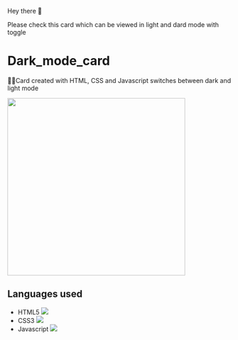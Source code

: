 Hey there 👋

<p>Please check this card which can be viewed in light and dard mode with toggle

# Dark_mode_card

:stars::stars:Card created with HTML, CSS and Javascript switches between dark and light mode

<img src="https://media.giphy.com/media/5gZPW60ASHgrlgsrAk/giphy.gif" width="400" >

## Languages used 

- HTML5 ![](https://img.shields.io/badge/Style-HTML-informational?style=flat&logo=html5&logoColor=white&color=4AB197)
- CSS3 ![](https://img.shields.io/badge/Style-CSS-informational?style=flat&logo=css3&logoColor=white&color=4AB197)
- Javascript ![](https://img.shields.io/badge/Code-JavaScript-informational?style=flat&logo=JavaScript&logoColor=white&color=4AB197)


